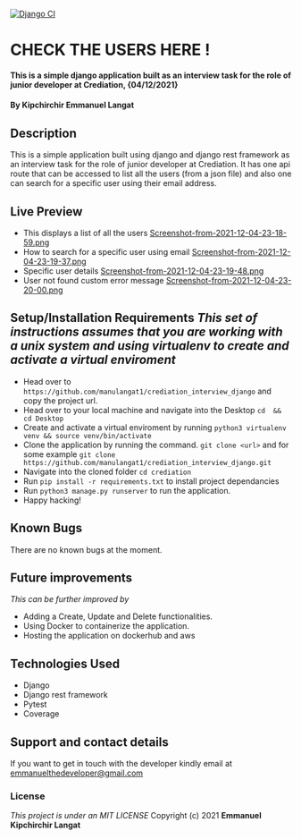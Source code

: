 [![Django CI](https://github.com/manulangat1/crediation_interview_django/actions/workflows/django.yaml/badge.svg)](https://github.com/manulangat1/crediation_interview_django/actions/workflows/django.yaml)
# CHECK THE USERS HERE !
#### This is a simple django application built as an interview task for the role of junior developer at Crediation, {04/12/2021}
#### By **Kipchirchir Emmanuel Langat**
## Description
This is a simple application built using django and django rest framework as an interview task for the  role of junior developer at Crediation. It has one api route that can be accessed to list all the users (from a json file) and also one can search for a specific user using their email address.

## Live Preview
* This displays a list of all the users [Screenshot-from-2021-12-04-23-18-59.png](https://postimg.cc/JsM71wsn)
* How to search for a specific user using email  [Screenshot-from-2021-12-04-23-19-37.png](https://postimg.cc/hXDnk9YQ)
* Specific user details  [Screenshot-from-2021-12-04-23-19-48.png](https://postimg.cc/dZcP4dd1)
* User not found custom error message [Screenshot-from-2021-12-04-23-20-00.png](https://postimg.cc/dDGKDHPT)

## Setup/Installation Requirements *This set of instructions assumes that you are working with a unix system and using virtualenv to create and activate a virtual enviroment*
* Head over to `https://github.com/manulangat1/crediation_interview_django` and copy the project url.
* Head over to your local machine and navigate into the Desktop `cd  && cd Desktop`
* Create and activate a virtual enviroment by running `python3 virtualenv venv && source venv/bin/activate`
* Clone the application by running the command. `git clone <url>` and for some example `git clone https://github.com/manulangat1/crediation_interview_django.git`  
* Navigate into the cloned folder `cd crediation`
* Run `pip install -r requirements.txt` to install project dependancies
* Run `python3 manage.py runserver` to run  the application.
* Happy hacking! 
## Known Bugs
There are no known bugs at the moment. 
## Future improvements 
*This can be further improved by*
* Adding a Create, Update and Delete functionalities.
* Using Docker to containerize the application.
* Hosting the application on dockerhub and aws 
## Technologies Used
* Django 
* Django rest framework 
* Pytest 
* Coverage 


## Support and contact details
If you want to get in touch with the developer kindly email at emmanuelthedeveloper@gmail.com
### License
*This project is under an MIT LICENSE*
Copyright (c) 2021 **Emmanuel Kipchirchir Langat**